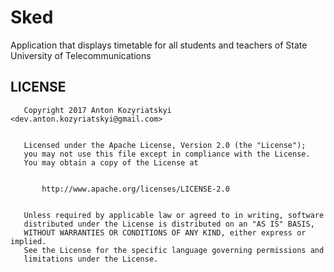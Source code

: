 # Sked
Application that displays timetable for all students and teachers of State University of Telecommunications

## LICENSE
```
   Copyright 2017 Anton Kozyriatskyi <dev.anton.kozyriatskyi@gmail.com>
   

   Licensed under the Apache License, Version 2.0 (the "License");
   you may not use this file except in compliance with the License.
   You may obtain a copy of the License at
   

       http://www.apache.org/licenses/LICENSE-2.0
       

   Unless required by applicable law or agreed to in writing, software
   distributed under the License is distributed on an "AS IS" BASIS,
   WITHOUT WARRANTIES OR CONDITIONS OF ANY KIND, either express or implied.
   See the License for the specific language governing permissions and
   limitations under the License.
```